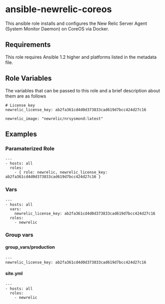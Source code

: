 # ansible-newrelic-coreos

This ansible role installs and configures the New Relic Server Agent (System Monitor Daemon) on CoreOS via Docker.

## Requirements

This role requires Ansible 1.2 higher and platforms listed in the metadata file.

## Role Variables

The variables that can be passed to this role and a brief description about them are as follows

    # License key
    newrelic_license_key: ab2fa361cd4d0d373833cad619d7bcc424d27c16

    newrelic_image: "newrelic/nrsysmond:latest"


## Examples

### Paramaterized Role

    ---
    - hosts: all
      roles:
        - { role: newrelic, newrelic_license_key: ab2fa361cd4d0d373833cad619d7bcc424d27c16 }

### Vars

    ---
    - hosts: all
      vars:
        newrelic_license_key: ab2fa361cd4d0d373833cad619d7bcc424d27c16
      roles:
        - newrelic

### Group vars

#### group_vars/production

    ---
    newrelic_license_key: ab2fa361cd4d0d373833cad619d7bcc424d27c16

#### site.yml

    ---
    - hosts: all
      roles:
        - newrelic